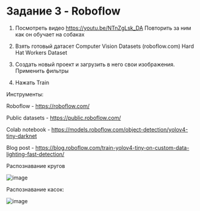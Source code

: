 # Задание 3 - Roboflow

1. Посмотреть видео https://youtu.be/NTnZgLsk_DA Повторить за ним как он обучает на собаках

2. Взять готовый датасет Computer Vision Datasets (roboflow.com) Hard Hat Workers Dataset

3. Создать новый проект и загрузить в него свои изображения. Применить фильтры

4. Нажать Train

Инструменты:

Roboflow - https://roboflow.com/

Public datasets - https://public.roboflow.com/

Colab notebook - https://models.roboflow.com/object-detection/yolov4-tiny-darknet

Blog post - https://blog.roboflow.com/train-yolov4-tiny-on-custom-data-lighting-fast-detection/


Распознавание кругов

![image](https://user-images.githubusercontent.com/90152615/175313711-3eebdcff-44df-4019-a0c5-f4e5c2ebb7b7.png)



Распознавание касок:

![image](https://user-images.githubusercontent.com/90610084/177034199-607f2849-0441-45ae-9d8b-76917c0edc8a.png)
